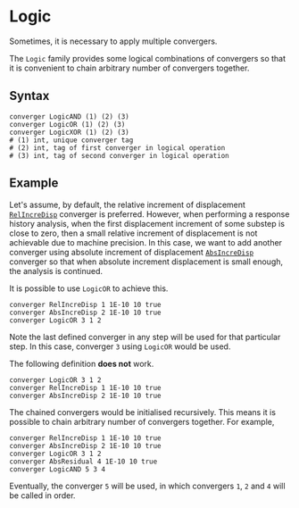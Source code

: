 # Logic

Sometimes, it is necessary to apply multiple convergers.

The `Logic` family provides some logical combinations of convergers so that it is convenient to chain arbitrary number
of convergers together.

## Syntax

```
converger LogicAND (1) (2) (3)
converger LogicOR (1) (2) (3)
converger LogicXOR (1) (2) (3)
# (1) int, unique converger tag
# (2) int, tag of first converger in logical operation
# (3) int, tag of second converger in logical operation
```

## Example

Let's assume, by default, the relative increment of displacement [`RelIncreDisp`](../Relative/RelIncreDisp.md) converger
is preferred. However, when performing a response history analysis, when the first displacement increment of some
substep is close to zero, then a small relative increment of displacement is not achievable due to machine precision. In
this case, we want to add another converger using absolute increment of
displacement [`AbsIncreDisp`](../Absolute/AbsIncreDisp.md) converger so that when absolute increment displacement is
small enough, the analysis is continued.

It is possible to use `LogicOR` to achieve this.

```
converger RelIncreDisp 1 1E-10 10 true
converger AbsIncreDisp 2 1E-10 10 true
converger LogicOR 3 1 2
```

Note the last defined converger in any step will be used for that particular step. In this case, converger `3`
using `LogicOR` would be used.

The following definition **does not** work.

```
converger LogicOR 3 1 2
converger RelIncreDisp 1 1E-10 10 true
converger AbsIncreDisp 2 1E-10 10 true
```

The chained convergers would be initialised recursively. This means it is possible to chain arbitrary number of
convergers together. For example,

```
converger RelIncreDisp 1 1E-10 10 true
converger AbsIncreDisp 2 1E-10 10 true
converger LogicOR 3 1 2
converger AbsResidual 4 1E-10 10 true
converger LogicAND 5 3 4
```

Eventually, the converger `5` will be used, in which convergers `1`, `2` and `4` will be called in order.

